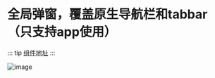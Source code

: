 # 全局弹窗，覆盖原生导航栏和tabbar（只支持app使用）
::: tip
[组件地址](http://39.99.37.143:3000/liuzhen/globalPopupWindow.git)
:::

![image](/images/8.gif) 